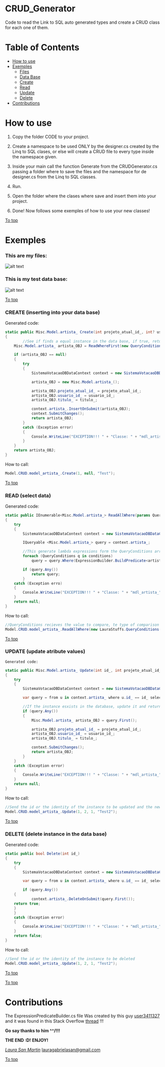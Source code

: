 <a name="top"/>

# CRUD_Generator
Code to read the Link to SQL auto generated types and create a CRUD class for each one of them.

# Table of Contents	
* [How to use](#howto)	
* [Exemples](#exemples)	
	* [Files](#files)	
   	* [Data Base](#database)		
   	* [Create](#create)	
   	* [Read](#read)		
	* [Update](#update)		
   	* [Delete](#delete)		
* [Contributions](#contributions) 	

<a name="howto"/>

# How to use 
1. Copy the folder CODE to your project.

2. Create a namespace to be used ONLY by the designer.cs created by the Linq to SQL clases, or else will create a CRUD file to every type inside the namespace given.

3. Inside your main call the function Generate from the CRUDGenerator.cs passing a folder where to save the files and the namespace for de designer.cs from the Linq to SQL classes.

4. Run.

5. Open the folder where the clases where save and insert them into your project.

6. Done! Now follows some exemples of how to use your new classes!

[To top](#top)

<a name="exemples"/>

# Exemples 

<a name="files"/>

### This are my files:
![alt text](https://github.com/laurexsan/CRUD_Generator/blob/master/Misc/01.jpg)

<a name="database"/>

### This is my test data base:
![alt text](https://github.com/laurexsan/CRUD_Generator/blob/master/Misc/02.jpg)

[To top](#top)

<a name="create"/>

### CREATE (inserting into your data base)

Generated code:
```csharp
static public Misc.Model.artista_ Create(int projeto_atual_id_, int? usuario_id_, string titulo_)
{
    	//See if finds a equal instance in the data base, if true, return it, or else insert a new one
	Misc.Model.artista_ artista_OBJ = ReadWhereFirst(new QueryConditions(projeto_atual_id_, OperatorComparer.Equals, "projeto_atual_id_"), new QueryConditions(usuario_id_, OperatorComparer.Equals, "usuario_id_"), new QueryConditions(titulo_, OperatorComparer.Equals, "titulo_"));

	if (artista_OBJ == null)
	{
		try
		{
			SistemaVotacaoDBDataContext context = new SistemaVotacaoDBDataContext();

			artista_OBJ = new Misc.Model.artista_();

			artista_OBJ.projeto_atual_id_ = projeto_atual_id_;
			artista_OBJ.usuario_id_ = usuario_id_;
			artista_OBJ.titulo_ = titulo_;

			context.artista_.InsertOnSubmit(artista_OBJ);
			context.SubmitChanges();
			return artista_OBJ;
		}
		catch (Exception error)
		{
			Console.WriteLine("EXCEPTION!!! " + "Classe: " + "mdl_artista_" + " Metódo: " + "Create");
		}
	}
	return artista_OBJ;
}
```

How to call: 
```csharp
Model.CRUD.model_artista_.Create(1, null, "Test");
```
[To top](#top)

<a name="read"/>

### READ (select data)

Generated code:
```csharp
static public IEnumerable<Misc.Model.artista_> ReadAllWhere(params QueryConditions[] conditions)
{
	try
	{
		SistemaVotacaoDBDataContext context = new SistemaVotacaoDBDataContext();

		IQueryable <Misc.Model.artista_> query = context.artista_;

		//This generate lambda expressions form the QueryConditions array
		foreach (QueryConditions q in conditions)
			query = query.Where(ExpressionBuilder.BuildPredicate<artista_>(q.value, q.comparer, q.properties));

		if (query.Any())
			return query;
		}
	catch (Exception erro)
	{
		Console.WriteLine("EXCEPTION!!! " + "Classe: " + "mdl_artista_" + " Metódo: " + "ReadAllWhere");
	}
	return null;
}
```

How to call:
```csharp
//QueryConditions recieves the value to compare, te type of comparison and the name of the atribute to compare as params
Model.CRUD.model_artista_.ReadAllWhere(new LauraStuffs.QueryConditions(1, LauraStuffs.OperatorComparer.Equals, "id_"));
```
[To top](#top)


<a name="update"/>

### UPDATE (update atribute values)
    
    Generated code:
```csharp
static public Misc.Model.artista_ Update(int id_, int projeto_atual_id_, int? usuario_id_, string titulo_)
{
	try
	{
		SistemaVotacaoDBDataContext context = new SistemaVotacaoDBDataContext();

		var query = from u in context.artista_ where u.id_ == id_ select u;

		//If the instance esxists in the database, update it and return the new value, else return null
		if (query.Any())
		{
			Misc.Model.artista_ artista_OBJ = query.First();

			artista_OBJ.projeto_atual_id_ = projeto_atual_id_;
			artista_OBJ.usuario_id_ = usuario_id_;
			artista_OBJ.titulo_ = titulo_;

			context.SubmitChanges();
			return artista_OBJ;
		}
	}
	catch (Exception error)
	{
		Console.WriteLine("EXCEPTION!!! " + "Classe: " + "mdl_artista_" + " Metódo: " + "Update");
	}
	return null;
}
 ```
 
How to call:
```csharp
//Send the id or the identity of the instance to be updated and the new atributes values
Model.CRUD.model_artista_.Update(1, 2, 1, "Test2");
```

[To top](#top)

<a name="delete"/>

### DELETE (delete instance in the data base)

Generated code:
```csharp
static public bool Delete(int id_)
{
	try
	{
		SistemaVotacaoDBDataContext context = new SistemaVotacaoDBDataContext();

		var query = from u in context.artista_ where u.id_ == id_ select u;

		if (query.Any())
	{
			context.artista_.DeleteOnSubmit(query.First());
	return true;
	}
	}
	catch (Exception error)
	{
		Console.WriteLine("EXCEPTION!!! " + "Classe: " + "mdl_artista_" + " Metódo: " + "Delete");
	}
	return false;
}
```
		
How to call:
```csharp    
//Send the id or the identity of the instance to be deleted
Model.CRUD.model_artista_.Update(1, 2, 1, "Test2");
```

[To top](#top)


<a name="contributions"/>

[To top](#top)


# Contributions

The ExpressionPredicateBuilder.cs file Was created by this guy [user3411327](https://stackoverflow.com/users/3411327/user3411327) 
and it was found in this Stack Overflow [thread](https://stackoverflow.com/questions/22672050/dynamic-expression-tree-to-filter-on-nested-collection-properties/22685407#22685407) !!!

**Go say thanks to him ^^/!!!**

**THE END :D!** 
**ENJOY!**

[*Laura San Martin*](https://github.com/laurexsan/)
lauragabrielasan@gmail.com


[To top](#top)


